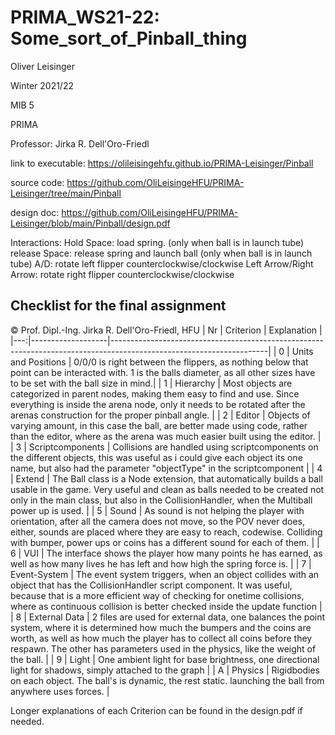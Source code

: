 # PRIMA_WS21-22: Some_sort_of_Pinball_thing
Oliver Leisinger

Winter 2021/22

MIB 5

PRIMA

Professor: Jirka R. Dell'Oro-Friedl

link to executable: https://olileisingehfu.github.io/PRIMA-Leisinger/Pinball

source code: https://github.com/OliLeisingeHFU/PRIMA-Leisinger/tree/main/Pinball

design doc: https://github.com/OliLeisingeHFU/PRIMA-Leisinger/blob/main/Pinball/design.pdf

Interactions:
Hold Space: load spring. (only when ball is in launch tube)
release Space: release spring and launch ball (only when ball is in launch tube)
A/D: rotate left flipper counterclockwise/clockwise
Left Arrow/Right Arrow: rotate right flipper counterclockwise/clockwise

## Checklist for the final assignment
© Prof. Dipl.-Ing. Jirka R. Dell'Oro-Friedl, HFU
| Nr | Criterion       | Explanation                                                                                                              |
|---:|-------------------|---------------------------------------------------------------------------------------------------------------------|
|  0 | Units and Positions | 0/0/0 is right between the flippers, as nothing below that point can be interacted with. 1 is the balls diameter, as all other sizes have to be set with the ball size in mind.|
|  1 | Hierarchy         | Most objects are categorized in parent nodes, making them easy to find and use. Since everything is inside the arena node, only it needs to be rotated after the arenas construction for the proper pinball angle. |
|  2 | Editor            | Objects of varying amount, in this case the ball, are better made using code, rather than the editor, where as the arena was much easier built using the editor. |
|  3 | Scriptcomponents  | Collisions are handled using scriptcomponents on the different objects, this was useful as i could give each object its one name, but also had the parameter "objectType" in the scriptcomponent |
|  4 | Extend            | The Ball class is a Node extension, that automatically builds a ball usable in the game. Very useful and clean as balls needed to be created not only in the main class, but also in the CollisionHandler, when the Multiball power up is used. |
|  5 | Sound             | As sound is not helping the player with orientation, after all the camera does not move, so the POV never does, either, sounds are placed where they are easy to reach, codewise. Colliding with bumper, power ups or coins has a different sound for each of them. |
|  6 | VUI               | The interface shows the player how many points he has earned, as well as how many lives he has left and how high the spring force is. |
|  7 | Event-System      | The event system triggers, when an object collides with an object that has the CollisionHandler script component. It was useful, because that is a more efficient way of checking for onetime collisions, where as continuous collision is better checked inside the update function |
|  8 | External Data     | 2 files are used for external data, one balances the point system, where it is determined how much the bumpers and the coins are worth, as well as how much the player has to collect all coins before they respawn. The other has parameters used in the physics, like the weight of the ball. |
|  9 | Light             | One ambient light for base brightness, one directional light for shadows, simply attached to the graph |
|  A | Physics           | Rigidbodies on each object. The ball's is dynamic, the rest static. launching the ball from anywhere uses forces. |

Longer explanations of each Criterion can be found in the design.pdf if needed.